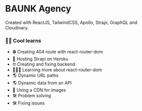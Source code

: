 # BAUNK Agency
Created with ReactJS, TailwindCSS, Apollo, Strapi, GraphQL and Cloudinary.

### 🫶🏼 Cool learns

<ul>
  <li>⛔️ Creating 404 route with react-router-dom</li>
  <li>🚀 Hosting Strapi on Heroku</li>
  <li>🤓 Creating and fixing backend</li>
  <li>🤷🏻‍♂️ Learning more about react-router-dom</li>
  <li>🌎 Dynamic URL paths</li>
  <li>🌎 Dynamic data from an API</li>
  <li>📸 Using a CDN for images</li>
  <li>🛠 Problem solving</li>
  <li>🛠 Fixing issues</li>
 </ul>
